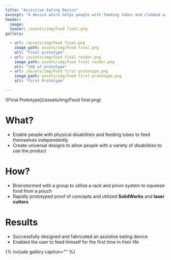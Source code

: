 ```yaml
---
title: "Assistive Eating Device"
excerpt: "A device which helps people with feeding tubes and clubbed arms be able to feed themselves independently."
header:
  image:
  teaser: /assets/img/Food final.png
gallery:

  - url: /assets/img/Food final.png
    image_path: assets/img/Food final.png
    alt: "Final prototype"
  - url: /assets/img/Food final render.png
    image_path: assets/img/Food final render.png
    alt: "CAD of prototype"
  - url: /assets/img/Food first prototype.png
    image_path: assets/img/Food first prototype.png
    alt: "First Prototype"

---
```


![Final Prototype](/assets/img/Food final.png)

# What?

* Enable people with physical disabilities and feeding tubes to feed themselves independently
* Create universal designs to allow people with a variety of disabilities to use the product

# How?

* Brainstormed with a group to utilize a rack and pinon system to squeeze food from a pouch
* Rapidly prototyped proof of concepts and utilized **SolidWorks** and **laser cutters**
# Results

* Successfully designed and fabricated an assistive eating device
* Enabled the user to feed himself for the first time in their life


{% include gallery caption="" %}


